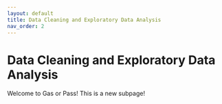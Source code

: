```yaml
---
layout: default
title: Data Cleaning and Exploratory Data Analysis
nav_order: 2
---
```


# Data Cleaning and Exploratory Data Analysis

Welcome to Gas or Pass! This is a new subpage!